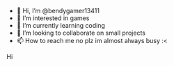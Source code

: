 - 👋 Hi, I’m @bendygamer13411
- 👀 I’m interested in games
- 🌱 I’m currently learning coding
- 💞️ I’m looking to collaborate on small projects
- 📫 How to reach me no plz im almost always busy :<

<!---
bendygamer13411/bendygamer13411 is a ✨ special ✨ repository because its `README.md` (this file) appears on your GitHub profile.
You can click the Preview link to take a look at your changes.
--->Hi
